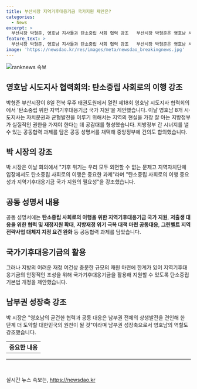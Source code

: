 ```yaml
---
title: 부산시장 지역기후대응기금 국가지원 제안은?
categories:
  - News
excerpt: >
  부산시장 박형준, 영호남 지사들과 탄소중립 사회 협력 강조   부산시장 박형준은 영호남 시도지사 협력회의에서 지자체의 중요한 역할과 탄소중립 사회로의 이행을 강조했다. 영호남 8개 시·도지사는 지방정부의 권한 강화와 함께 탄소중립을 위한 국가 지원을 촉구하는 공동 성명서를 채택했다. 박 시장은 이를 통해 영호남의 굳건한 협력과 공동 대응이 남부권의 상생발전을 견인할 것으로 강조했다.
feature_text: >
  부산시장 박형준, 영호남 지사들과 탄소중립 사회 협력 강조   부산시장 박형준은 영호남 시도지사 협력회의에서 지자체의 중요한 역할과 탄소중립 사회로의 이행을 강조했다. 영호남 8개 시·도지사는 지방정부의 권한 강화와 함께 탄소중립을 위한 국가 지원을 촉구하는 공동 성명서를 채택했다. 박 시장은 이를 통해 영호남의 굳건한 협력과 공동 대응이 남부권의 상생발전을 견인할 것으로 강조했다.
image: 'https://newsdao.kr/res/images/meta/newsdao_breakingnews.jpg'
---
```


<p><img src="https://newsdao.kr/res/images/meta/newsdao_breakingnews.jpg" alt="ranknews 속보" /></p>

<h2>영호남 시도지사 협력회의: 탄소중립 사회로의 이행 강조</h2>

<p data-ke-size="size16">박형준 부산시장이 8일 전북 무주 태권도원에서 열린 제18회 영호남 시도지사 협력회의에서 '탄소중립 위한 지역기후대응기금 국가 지원'을 제안했습니다. 이날 영호남 8개 시·도지사는 자치분권과 균형발전을 이루기 위해서는 지역의 현실을 가장 잘 아는 지방정부가 실질적인 권한을 가져야 한다는 데 공감대를 형성했습니다. 지방정부 간 시너지를 낼 수 있는 공동협력 과제를 담은 공동 성명서를 채택해 중앙정부에 건의도 합의했습니다.</p>

<h2 data-ke-size="size26">박 시장의 강조</h2>

<p data-ke-size="size16">박 시장은 이날 회의에서 "기후 위기는 우리 모두 외면할 수 없는 문제고 지역자치단체 입장에서도 탄소중립 사회로의 이행은 중요한 과제"라며 "탄소중립 사회로의 이행 중요성과 지역기후대응기금 국가 지원의 필요성"을 강조했습니다.</p>

<h2 data-ke-size="size26">공동 성명서 내용</h2>

<p data-ke-size="size16">공동 성명서에는 <b>탄소중립 사회로의 이행을 위한 지역기후대응기금 국가 지원</b>, <b>저출생 대응을 위한 협력 및 재정지원 확대</b>, <b>지방재정 위기 극복 대책 마련 공동대응</b>, <b>그린벨트 지역전략사업 대체지 지정 요건 완화</b> 등 공동협력 과제를 담았습니다.</p>

<h2 data-ke-size="size26">국가기후대응기금의 활용</h2>

<p data-ke-size="size16">그러나 지방의 어려운 재정 여건상 충분한 규모의 재원 마련에 한계가 있어 지역기후대응기금의 안정적인 조성을 위해 국가기후대응기금을 활용해 지원할 수 있도록 탄소중립기본법 개정을 제안했습니다.</p>

<h2 data-ke-size="size26">남부권 성장축 강조</h2>

<p data-ke-size="size16">박 시장은 "영호남의 굳건한 협력과 공동 대응은 남부권 전체의 상생발전을 견인해 한 단계 더 도약할 대한민국의 원천이 될 것"이라며 남부권 성장축으로서 영호남의 역할도 강조했습니다.</p>

<table>
    <tbody>
        <tr>
            <td style="text-align: center; height: 17px;"><b>중요한 내용</b></td>
        </tr>
    </tbody>
</table>

<hr>

<p data-ke-size="size16">&nbsp;</p>
실시간 뉴스 속보는, <a href="https://newsdao.kr" rel="dofollow">https://newsdao.kr</a>


